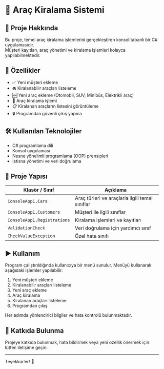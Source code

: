 # 🚗 Araç Kiralama Sistemi

## 📌 Proje Hakkında

Bu proje, temel araç kiralama işlemlerini gerçekleştiren konsol tabanlı bir C# uygulamasıdır.  
Müşteri kayıtları, araç yönetimi ve kiralama işlemleri kolayca yapılabilmektedir.

## 🎯 Özellikler

- ✅ Yeni müşteri ekleme  
- 🚘 Kiralanabilir araçları listeleme  
- 🆕 Yeni araç ekleme (Otomobil, SUV, Minibüs, Elektrikli araç)  
- 📄 Araç kiralama işlemi  
- 📋 Kiralanan araçların listesini görüntüleme  
- 🔒 Programdan güvenli çıkış yapma  

## 🛠️ Kullanılan Teknolojiler

- C# programlama dili  
- Konsol uygulaması  
- Nesne yönelimli programlama (OOP) prensipleri  
- İstisna yönetimi ve veri doğrulama  

## 📁 Proje Yapısı

| Klasör / Sınıf             | Açıklama                                      |
|---------------------------|-----------------------------------------------|
| `ConsoleApp1.Cars`        | Araç türleri ve araçlarla ilgili temel sınıflar |
| `ConsoleApp1.Customers`   | Müşteri ile ilgili sınıflar                    |
| `ConsoleApp1.Registrations` | Kiralama işlemleri ve kayıtları               |
| `ValidationCheck`         | Veri doğrulama için yardımcı sınıf            |
| `CheckValueException`     | Özel hata sınıfı                              |

## ▶️ Kullanım

Program çalıştırıldığında kullanıcıya bir menü sunulur. Menüyü kullanarak aşağıdaki işlemler yapılabilir:

1. Yeni müşteri ekleme  
2. Kiralanabilir araçları listeleme  
3. Yeni araç ekleme  
4. Araç kiralama  
5. Kiralanan araçları listeleme  
6. Programdan çıkış  

Her adımda yönlendirici bilgiler ve hata kontrolü bulunmaktadır.

## 🤝 Katkıda Bulunma

Projeye katkıda bulunmak, hata bildirmek veya yeni özellik önermek için lütfen iletişime geçin.

---

Teşekkürler! 🙌
